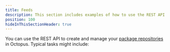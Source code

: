 ```yaml
---
title: Feeds
description: This section includes examples of how to use the REST API to create and manage feeds in Octopus.
position: 100
hideInThisSectionHeader: true
---
```


You can use the REST API to create and manage your [package repositories](/docs/packaging-applications/package-repositories/index.md) in Octopus. Typical tasks might include:
